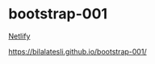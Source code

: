 # bootstrap-001
[Netlify](https://lovely-moxie-b9f8c0.netlify.app)  

https://bilalatesli.github.io/bootstrap-001/
